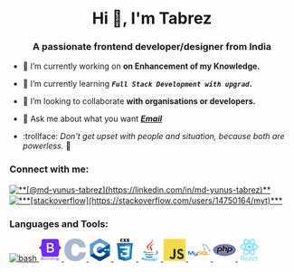 <h1 align="center">Hi 👋, I'm Tabrez</h1>
<h3 align="center">A passionate frontend developer/designer from India</h3>

- 🔭 I’m currently working on **on Enhancement of my Knowledge.**

- 🌱 I’m currently learning *****`Full Stack Development with upgrad`***.**

- 👯 I’m looking to collaborate **with organisations or developers.**

- 💬 Ask me about what you want *****[Email](https://myt0786@gmail.com)*****

- :trollface: *Don't get upset with people and situation, because both are powerless.* :no_good:

<h3 align="left">Connect with me:</h3>
<p align="left">
<a href="https://linkedin.com/in/**[@md-yunus-tabrez](https://linkedin.com/in/md-yunus-tabrez)**" target="blank"><img align="center" src="https://cdn.jsdelivr.net/npm/simple-icons@3.0.1/icons/linkedin.svg" alt="**[@md-yunus-tabrez](https://linkedin.com/in/md-yunus-tabrez)**" height="30" width="40" /></a>
<a href="https://stackoverflow.com/users/***[stackoverflow](https://stackoverflow.com/users/14750164/myt)***" target="blank"><img align="center" src="https://cdn.jsdelivr.net/npm/simple-icons@3.0.1/icons/stackoverflow.svg" alt="***[stackoverflow](https://stackoverflow.com/users/14750164/myt)***" height="30" width="40" /></a>
</p>

<h3 align="left">Languages and Tools:</h3>
<p align="left"> <a href="https://www.gnu.org/software/bash/" target="_blank"> <img src="https://www.vectorlogo.zone/logos/gnu_bash/gnu_bash-icon.svg" alt="bash" width="40" height="40"/> </a> <a href="https://getbootstrap.com" target="_blank"> <img src="https://raw.githubusercontent.com/devicons/devicon/master/icons/bootstrap/bootstrap-plain-wordmark.svg" alt="bootstrap" width="40" height="40"/> </a> <a href="https://www.cprogramming.com/" target="_blank"> <img src="https://raw.githubusercontent.com/devicons/devicon/master/icons/c/c-original.svg" alt="c" width="40" height="40"/> </a> <a href="https://www.w3schools.com/cpp/" target="_blank"> <img src="https://raw.githubusercontent.com/devicons/devicon/master/icons/cplusplus/cplusplus-original.svg" alt="cplusplus" width="40" height="40"/> </a> <a href="https://www.w3schools.com/css/" target="_blank"> <img src="https://raw.githubusercontent.com/devicons/devicon/master/icons/css3/css3-original-wordmark.svg" alt="css3" width="40" height="40"/> </a> <a href="https://www.java.com" target="_blank"> <img src="https://raw.githubusercontent.com/devicons/devicon/master/icons/java/java-original.svg" alt="java" width="40" height="40"/> </a> <a href="https://developer.mozilla.org/en-US/docs/Web/JavaScript" target="_blank"> <img src="https://raw.githubusercontent.com/devicons/devicon/master/icons/javascript/javascript-original.svg" alt="javascript" width="40" height="40"/> </a> <a href="https://www.mysql.com/" target="_blank"> <img src="https://raw.githubusercontent.com/devicons/devicon/master/icons/mysql/mysql-original-wordmark.svg" alt="mysql" width="40" height="40"/> </a> <a href="https://www.php.net" target="_blank"> <img src="https://raw.githubusercontent.com/devicons/devicon/master/icons/php/php-original.svg" alt="php" width="40" height="40"/> </a> <a href="https://reactjs.org/" target="_blank"> <img src="https://raw.githubusercontent.com/devicons/devicon/master/icons/react/react-original-wordmark.svg" alt="react" width="40" height="40"/> </a> </p>
